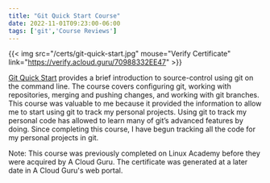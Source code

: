 ```yaml
---
title: "Git Quick Start Course"
date: 2022-11-01T09:23:00-06:00
tags: ['git','Course Reviews']
---
```


{{< img src="/certs/git-quick-start.jpg" mouse="Verify Certificate" link="https://verify.acloud.guru/70988332EE47" >}}

[Git Quick Start](https://acloudguru.com/course/git-quick-start) provides a brief introduction to source-control using git on the command line. The course covers configuring git, working with repositories, merging and pushing changes, and working with git branches. This course was valuable to me because it provided the information to allow me to start using git to track my personal projects. Using git to track my personal code has allowed to learn many of git’s advanced features by doing. Since completing this course, I have begun tracking all the code for my personal projects in git.

Note: This course was previously completed on Linux Academy before they were acquired by A Cloud Guru. The certificate was generated at a later date in A Cloud Guru's web portal.
